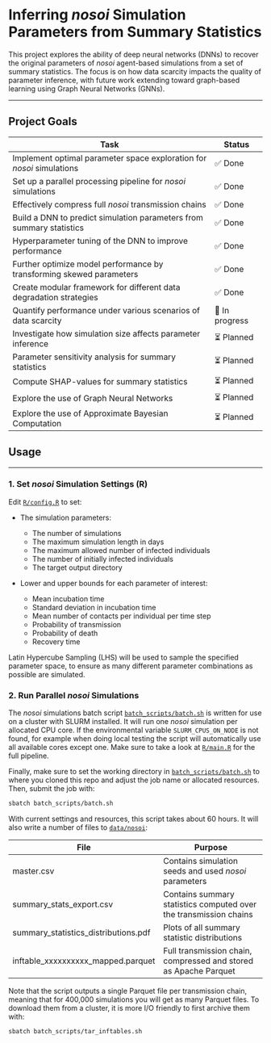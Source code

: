 # Inferring *nosoi* Simulation Parameters from Summary Statistics

This project explores the ability of deep neural networks (DNNs) to recover the
original parameters of *nosoi* agent-based simulations from a set of summary
statistics. The focus is on how data scarcity impacts the quality of parameter
inference, with future work extending toward graph-based learning using Graph
Neural Networks (GNNs).

---

## Project Goals

| Task                                                                  | Status         |
|-----------------------------------------------------------------------|----------------|
| Implement optimal parameter space exploration for *nosoi* simulations | ✅ Done        |
| Set up a parallel processing pipeline for *nosoi* simulations         | ✅ Done        |
| Effectively compress full *nosoi* transmission chains                 | ✅ Done        |
| Build a DNN to predict simulation parameters from summary statistics  | ✅ Done        |
| Hyperparameter tuning of the DNN to improve performance               | ✅ Done        |
| Further optimize model performance by transforming skewed parameters  | ✅ Done        |
| Create modular framework for different data degradation strategies    | ✅ Done        |
| Quantify performance under various scenarios of data scarcity         | 🔄 In progress |
| Investigate how simulation size affects parameter inference           | ⏳ Planned     |
| Parameter sensitivity analysis for summary statistics                 | ⏳ Planned     |
| Compute SHAP-values for summary statistics                            | ⏳ Planned     |
| Explore the use of Graph Neural Networks                              | ⏳ Planned     |
| Explore the use of Approximate Bayesian Computation                   | ⏳ Planned     |


## Usage

---

### 1. Set *nosoi* Simulation Settings (R)

Edit [`R/config.R`](R/config.R) to set:

* The simulation parameters:
    * The number of simulations
    * The maximum simulation length in days
    * The maximum allowed number of infected individuals
    * The number of initially infected individuals
    * The target output directory

* Lower and upper bounds for each parameter of interest:
    * Mean incubation time
    * Standard deviation in incubation time
    * Mean number of contacts per individual per time step
    * Probability of transmission
    * Probability of death
    * Recovery time

Latin Hypercube Sampling (LHS) will be used to sample the specified parameter
space, to ensure as many different parameter combinations as possible are
simulated.


### 2. Run Parallel *nosoi* Simulations

The *nosoi* simulations batch script
[`batch_scripts/batch.sh`](batch_scripts/batch.sh) is written for use on a
cluster with SLURM installed. It will run one *nosoi* simulation per allocated
CPU core. If the environmental variable `SLURM_CPUS_ON_NODE` is not found, for
example when doing local testing the script will automatically use all
available cores except one. Make sure to take a look at [`R/main.R`](R/main.R)
for the full pipeline.

Finally, make sure to set the working directory in
[`batch_scripts/batch.sh`](batch_scripts/batch.sh) to where you cloned this
repo and adjust the job name or allocated resources. Then, submit the job with:

```bash
sbatch batch_scripts/batch.sh
```

With current settings and resources, this script takes about 60 hours. It will
also write a number of files to [`data/nosoi`](data/nosoi):

| File                                 | Purpose                                                           |
|--------------------------------------|-------------------------------------------------------------------|
| master.csv                           | Contains simulation seeds and used *nosoi* parameters             |
| summary_stats_export.csv             | Contains summary statistics computed over the transmission chains |
| summary_statistics_distributions.pdf | Plots of all summary statistic distributions                      |
| inftable_xxxxxxxxxx_mapped.parquet   | Full transmission chain, compressed and stored as Apache Parquet  |

Note that the script outputs a single Parquet file per transmission chain,
meaning that for 400,000 simulations you will get as many Parquet files. To
download them from a cluster, it is more I/O friendly to first archive them
with:

```bash
sbatch batch_scripts/tar_inftables.sh
```
